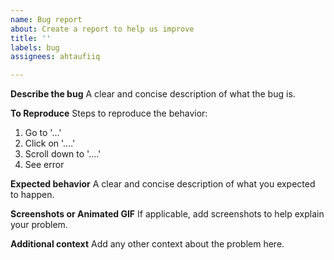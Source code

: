```yaml
---
name: Bug report
about: Create a report to help us improve
title: ''
labels: bug
assignees: ahtaufiiq

---
```


**Describe the bug**
A clear and concise description of what the bug is.

**To Reproduce**
Steps to reproduce the behavior:
1. Go to '...'
2. Click on '....'
3. Scroll down to '....'
4. See error

**Expected behavior**
A clear and concise description of what you expected to happen.

**Screenshots or Animated GIF**
If applicable, add screenshots to help explain your problem.

**Additional context**
Add any other context about the problem here.
